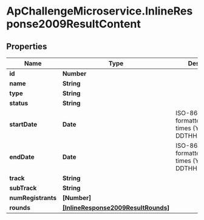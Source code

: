 # ApChallengeMicroservice.InlineResponse2009ResultContent

## Properties
Name | Type | Description | Notes
------------ | ------------- | ------------- | -------------
**id** | **Number** |  | [optional] 
**name** | **String** |  | [optional] 
**type** | **String** |  | [optional] 
**status** | **String** |  | [optional] 
**startDate** | **Date** | ISO-8601 formatted date times (YYYY-MM-DDTHH:mm:ss.sssZ) | [optional] 
**endDate** | **Date** | ISO-8601 formatted date times (YYYY-MM-DDTHH:mm:ss.sssZ) | [optional] 
**track** | **String** |  | [optional] 
**subTrack** | **String** |  | [optional] 
**numRegistrants** | **[Number]** |  | [optional] 
**rounds** | [**[InlineResponse2009ResultRounds]**](InlineResponse2009ResultRounds.md) |  | [optional] 


